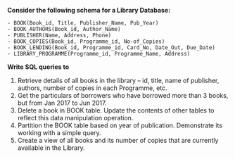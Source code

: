**Consider the following schema for a Library Database:**

	- BOOK(Book_id, Title, Publisher_Name, Pub_Year)
	- BOOK_AUTHORS(Book_id, Author_Name)
	- PUBLISHER(Name, Address, Phone)
	- BOOK_COPIES(Book_id, Programme_id, No-of_Copies)
	- BOOK_LENDING(Book_id, Programme_id, Card_No, Date_Out, Due_Date)
	- LIBRARY_PROGRAMME(Programme_id, Programme_Name, Address)

**Write SQL queries to**

1. Retrieve details of all books in the library – id, title, name of publisher, authors,
number of copies in each Programme, etc.
2. Get the particulars of borrowers who have borrowed more than 3 books, but
from Jan 2017 to Jun 2017.
3. Delete a book in BOOK table. Update the contents of other tables to reflect this
data manipulation operation.
4. Partition the BOOK table based on year of publication. Demonstrate its working
with a simple query.
5. Create a view of all books and its number of copies that are currently available
in the Library.
